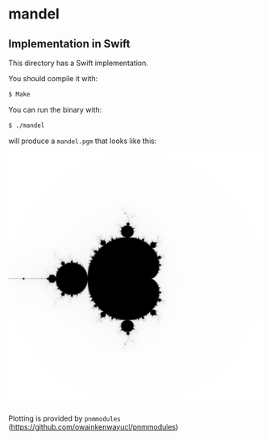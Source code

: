 # mandel
## Implementation in Swift

This directory has a Swift implementation.  

You should compile it with:

```bash
$ Make
```

You can run the binary with:

```bash
$ ./mandel
```

will produce a `mandel.pgm` that looks like this:

![exmample plot](example.png)

Plotting is provided by `pnmmodules` (https://github.com/owainkenwayucl/pnmmodules)